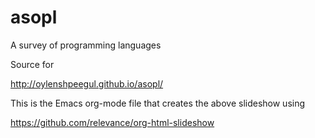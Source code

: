 # asopl
A survey of programming languages

Source for

http://oylenshpeegul.github.io/asopl/

This is the Emacs org-mode file that creates the above slideshow using 

https://github.com/relevance/org-html-slideshow

